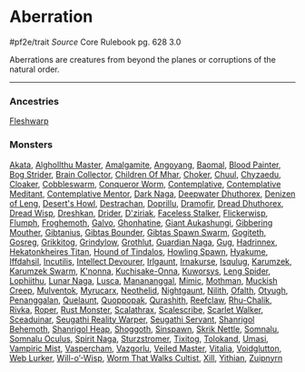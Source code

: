 # Aberration
#pf2e/trait 
*Source* Core Rulebook pg. 628 3.0

Aberrations are creatures from beyond the planes or corruptions of the natural order.

---

### Ancestries
[Fleshwarp](Fleshwarp)

### Monsters
[Akata](Akata), [Alghollthu Master](Alghollthu%20Master), [Amalgamite](Amalgamite), [Angoyang](Angoyang), [Baomal](Baomal), [Blood Painter](Blood%20Painter), [Bog Strider](Bog%20Strider), [Brain Collector](Brain%20Collector), [Children Of Mhar](Children%20Of%20Mhar), [Choker](Choker), [Chuul](Chuul), [Chyzaedu](Chyzaedu), [Cloaker](Cloaker), [Cobbleswarm](Cobbleswarm), [Conqueror Worm](Conqueror%20Worm), [Contemplative](Contemplative), [Contemplative Meditant](Contemplative%20Meditant), [Contemplative Mentor](Contemplative%20Mentor), [Dark Naga](Dark%20Naga), [Deepwater Dhuthorex](Deepwater%20Dhuthorex), [Denizen of Leng](Denizen%20of%20Leng), [Desert's Howl](Desert's%20Howl), [Destrachan](Destrachan), [Doprillu](Doprillu), [Dramofir](Dramofir), [Dread Dhuthorex](Dread%20Dhuthorex), [Dread Wisp](Dread%20Wisp), [Dreshkan](Dreshkan), [Drider](Drider), [D'ziriak](D'ziriak), [Faceless Stalker](Faceless%20Stalker), [Flickerwisp](Flickerwisp), [Flumph](Flumph), [Froghemoth](Froghemoth), [Galvo](Galvo), [Ghonhatine](Ghonhatine), [Giant Aukashungi](Giant%20Aukashungi), [Gibbering Mouther](Gibbering%20Mouther), [Gibtanius](Gibtanius), [Gibtas Bounder](Gibtas%20Bounder), [Gibtas Spawn Swarm](Gibtas%20Spawn%20Swarm), [Gogiteth](Gogiteth), [Gosreg](Gosreg), [Grikkitog](Grikkitog), [Grindylow](Grindylow), [Grothlut](Grothlut), [Guardian Naga](Guardian%20Naga), [Gug](Gug), [Hadrinnex](Hadrinnex), [Hekatonkheires Titan](Hekatonkheires%20Titan), [Hound of Tindalos](Hound%20of%20Tindalos), [Howling Spawn](Howling%20Spawn), [Hyakume](Hyakume), [Iffdahsil](Iffdahsil), [Incutilis](Incutilis), [Intellect Devourer](Intellect%20Devourer), [Irlgaunt](Irlgaunt), [Irnakurse](Irnakurse), [Isqulug](Isqulug), [Karumzek](Karumzek), [Karumzek Swarm](Karumzek%20Swarm), [K'nonna](K'nonna), [Kuchisake-Onna](Kuchisake-Onna), [Kuworsys](Kuworsys), [Leng Spider](Leng%20Spider), [Lophiithu](Lophiithu), [Lunar Naga](Lunar%20Naga), [Lusca](Lusca), [Manananggal](Manananggal), [Mimic](Mimic), [Mothman](Mothman), [Muckish Creep](Muckish%20Creep), [Mulventok](Mulventok), [Myrucarx](Myrucarx), [Neothelid](Neothelid), [Nightgaunt](Nightgaunt), [Nilith](Nilith), [Ofalth](Ofalth), [Otyugh](Otyugh), [Penanggalan](Penanggalan), [Quelaunt](Quelaunt), [Quoppopak](Quoppopak), [Qurashith](Qurashith), [Reefclaw](Reefclaw), [Rhu-Chalik](Rhu-Chalik), [Rivka](Rivka), [Roper](Roper), [Rust Monster](Rust%20Monster), [Scalathrax](Scalathrax), [Scalescribe](Scalescribe), [Scarlet Walker](Scarlet%20Walker), [Sceaduinar](Sceaduinar), [Seugathi Reality Warper](Seugathi%20Reality%20Warper), [Seugathi Servant](Seugathi%20Servant), [Shanrigol Behemoth](Shanrigol%20Behemoth), [Shanrigol Heap](Shanrigol%20Heap), [Shoggoth](Shoggoth), [Sinspawn](Sinspawn), [Skrik Nettle](Skrik%20Nettle), [Somnalu](Somnalu), [Somnalu Oculus](Somnalu%20Oculus), [Spirit Naga](Spirit%20Naga), [Sturzstromer](Sturzstromer), [Tixitog](Tixitog), [Tolokand](Tolokand), [Umasi](Umasi), [Vampiric Mist](Vampiric%20Mist), [Vaspercham](Vaspercham), [Vazgorlu](Vazgorlu), [Veiled Master](Veiled%20Master), [Vitalia](Vitalia), [Voidglutton](Voidglutton), [Web Lurker](Web%20Lurker), [Will-o’-Wisp](Will-o’-Wisp), [Worm That Walks Cultist](Worm%20That%20Walks%20Cultist), [Xill](Xill), [Yithian](Yithian), [Zuipnyrn](Zuipnyrn)
